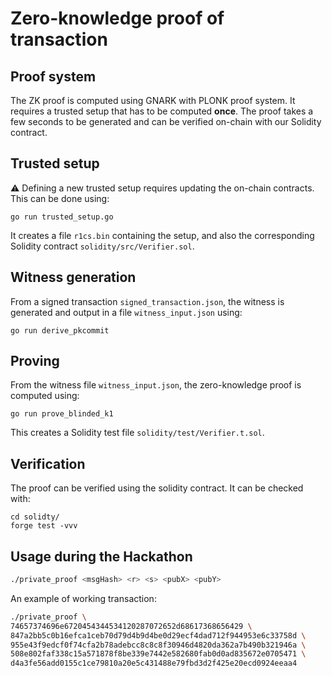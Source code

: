 # Zero-knowledge proof of transaction

## Proof system
The ZK proof is computed using GNARK with PLONK proof system. It requires a trusted setup that has to be computed **once**.
The proof takes a few seconds to be generated and can be verified on-chain with our Solidity contract.

## Trusted setup
:warning: Defining a new trusted setup requires updating the on-chain contracts. This can be done using:
```
go run trusted_setup.go
```
It creates a file `r1cs.bin` containing the setup, and also the corresponding Solidity contract `solidity/src/Verifier.sol`.

## Witness generation
From a signed transaction `signed_transaction.json`, the witness is generated and output in a file `witness_input.json` using:
```
go run derive_pkcommit
```

## Proving
From the witness file `witness_input.json`, the zero-knowledge proof is computed using:
```
go run prove_blinded_k1
```
This creates a Solidity test file `solidity/test/Verifier.t.sol`.

## Verification
The proof can be verified using the solidity contract. It can be checked with:
```
cd solidty/
forge test -vvv
```

## Usage during the Hackathon
```bash
./private_proof <msgHash> <r> <s> <pubX> <pubY>
```
An example of working transaction:
```bash
./private_proof \
74657374696e6720454344534120287072652d68617368656429 \
847a2bb5c0b16efca1ceb70d79d4b9d4be0d29ecf4dad712f944953e6c33758d \
955e43f9edcf0f74cfa2b78adebcc8c8c8f30946d4820da362a7b490b321946a \
508e802faf338c15a571878f8be339e7442e582680fab0d0ad835672e0705471 \
d4a3fe56add0155c1ce79810a20e5c431488e79fbd3d2f425e20ecd0924eeaa4

```